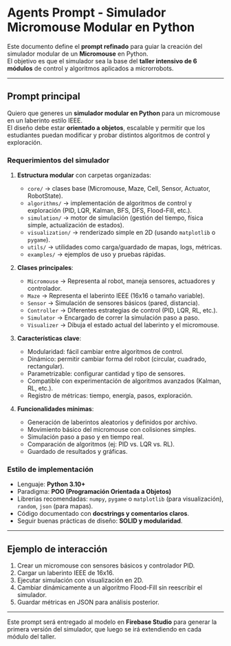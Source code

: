 # Agents Prompt - Simulador Micromouse Modular en Python

Este documento define el **prompt refinado** para guiar la creación del simulador modular de un **Micromouse** en Python.  
El objetivo es que el simulador sea la base del **taller intensivo de 6 módulos** de control y algoritmos aplicados a microrrobots.

---

## Prompt principal

Quiero que generes un **simulador modular en Python** para un micromouse en un laberinto estilo IEEE.  
El diseño debe estar **orientado a objetos**, escalable y permitir que los estudiantes puedan modificar y probar distintos algoritmos de control y exploración.  

### Requerimientos del simulador

1. **Estructura modular** con carpetas organizadas:
   - `core/` → clases base (Micromouse, Maze, Cell, Sensor, Actuator, RobotState).
   - `algorithms/` → implementación de algoritmos de control y exploración (PID, LQR, Kalman, BFS, DFS, Flood-Fill, etc.).
   - `simulation/` → motor de simulación (gestión del tiempo, física simple, actualización de estados).
   - `visualization/` → renderizado simple en 2D (usando `matplotlib` o `pygame`).
   - `utils/` → utilidades como carga/guardado de mapas, logs, métricas.
   - `examples/` → ejemplos de uso y pruebas rápidas.

2. **Clases principales**:
   - `Micromouse` → Representa al robot, maneja sensores, actuadores y controlador.
   - `Maze` → Representa el laberinto IEEE (16x16 o tamaño variable).
   - `Sensor` → Simulación de sensores básicos (pared, distancia).
   - `Controller` → Diferentes estrategias de control (PID, LQR, RL, etc.).
   - `Simulator` → Encargado de correr la simulación paso a paso.
   - `Visualizer` → Dibuja el estado actual del laberinto y el micromouse.

3. **Características clave**:
   - Modularidad: fácil cambiar entre algoritmos de control.
   - Dinámico: permitir cambiar forma del robot (circular, cuadrado, rectangular).
   - Parametrizable: configurar cantidad y tipo de sensores.
   - Compatible con experimentación de algoritmos avanzados (Kalman, RL, etc.).
   - Registro de métricas: tiempo, energía, pasos, exploración.

4. **Funcionalidades mínimas**:
   - Generación de laberintos aleatorios y definidos por archivo.
   - Movimiento básico del micromouse con colisiones simples.
   - Simulación paso a paso y en tiempo real.
   - Comparación de algoritmos (ej: PID vs. LQR vs. RL).
   - Guardado de resultados y gráficas.

### Estilo de implementación

- Lenguaje: **Python 3.10+**  
- Paradigma: **POO (Programación Orientada a Objetos)**  
- Librerías recomendadas: `numpy`, `pygame` o `matplotlib` (para visualización), `random`, `json` (para mapas).  
- Código documentado con **docstrings y comentarios claros**.  
- Seguir buenas prácticas de diseño: **SOLID y modularidad**.

---

## Ejemplo de interacción

1. Crear un micromouse con sensores básicos y controlador PID.
2. Cargar un laberinto IEEE de 16x16.
3. Ejecutar simulación con visualización en 2D.
4. Cambiar dinámicamente a un algoritmo Flood-Fill sin reescribir el simulador.
5. Guardar métricas en JSON para análisis posterior.

---

Este prompt será entregado al modelo en **Firebase Studio** para generar la primera versión del simulador, que luego se irá extendiendo en cada módulo del taller.
